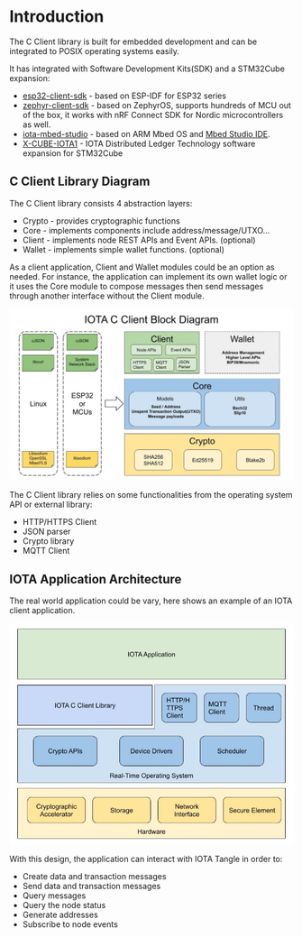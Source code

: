 # Introduction

The C Client library is built for embedded development and can be integrated to POSIX operating systems easily.

It has integrated with Software Development Kits(SDK) and a STM32Cube expansion:
* [esp32-client-sdk](https://github.com/iotaledger/esp32-client-sdk) - based on ESP-IDF for ESP32 series
* [zephyr-client-sdk](https://github.com/iotaledger/zephyr-client-sdk) - based on ZephyrOS, supports hundreds of MCU out of the box, it works with nRF Connect SDK for Nordic microcontrollers as well.
* [iota-mbed-studio](https://github.com/iotaledger/iota-mbed-studio) - based on ARM Mbed OS and [Mbed Studio IDE](https://os.mbed.com/studio/).
* [X-CUBE-IOTA1](https://www.st.com/en/embedded-software/x-cube-iota1.html) - IOTA Distributed Ledger Technology software expansion for STM32Cube

## C Client Library Diagram

The C Client library consists 4 abstraction layers:
* Crypto - provides cryptographic functions
* Core - implements components include address/message/UTXO...
* Client - implements node REST APIs and Event APIs. (optional)
* Wallet - implements simple wallet functions. (optional)

As a client application, Client and Wallet modules could be an option as needed. For instance, the application can implement its own wallet logic or it uses the Core module to compose messages then send messages through another interface without the Client module.

![](img/client_block_diagram.jpg)

The C Client library relies on some functionalities from the operating system API or external library:
* HTTP/HTTPS Client
* JSON parser
* Crypto library
* MQTT Client

## IOTA Application Architecture

The real world application could be vary, here shows an example of an IOTA client application.

![](img/client_application_architecture.jpg)

With this design, the application can interact with IOTA Tangle in order to:
* Create data and transaction messages
* Send data and transaction messages
* Query messages
* Query the node status
* Generate addresses
* Subscribe to node events

